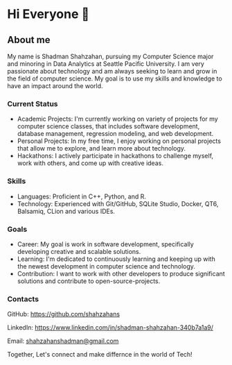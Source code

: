 # Hi Everyone 👋
## About me 
My name is Shadman Shahzahan, pursuing my Computer Science major and minoring in Data Analytics at Seattle Pacific University. I am very passionate about technology and am always seeking to learn and grow in the field of computer science. My goal is to use my skills and knowledge to have an impact around the world.

### Current Status
* Academic Projects: I'm currently working on variety of projects for my computer science classes, that includes software development, database management, regression modeling, and web development.
* Personal Projects: In my free time, I enjoy working on personal projects that allow me to explore, and learn more about technology.
* Hackathons: I actively participate in hackathons to challenge myself, work with others, and come up with creative ideas.

### Skills
* Languages: Proficient in C++, Python, and R.
* Technology: Experienced with Git/GitHub, SQLite Studio, Docker, QT6, Balsamiq, CLion and various IDEs.

### Goals
* Career: My goal is work in software development, specifically developing creative and scalable solutions.
* Learning: I'm dedicated to continuously learning and keeping up with the newest development in computer science and technology.
* Contribution: I want to work with other developers to produce significant solutions and contribute to open-source-projects.

### Contacts
GitHub: https://github.com/shahzahans

LinkedIn: https://www.linkedin.com/in/shadman-shahzahan-340b7a1a9/

Email: shahzahanshadman@gmail.com

Together, Let's connect and make differnce in the world of Tech!
